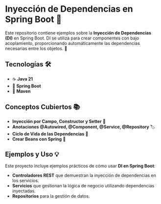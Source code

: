 # Inyección de Dependencias en Spring Boot 🚀

Este repositorio contiene ejemplos sobre la **Inyección de Dependencias (DI)** en Spring Boot. DI se utiliza para crear componentes con bajo acoplamiento, proporcionando automáticamente las dependencias necesarias entre los objetos. 🔄

## Tecnologías 🛠️
- ☕ **Java 21**
- 🌱 **Spring Boot**
- 🧰 **Maven**

## Conceptos Cubiertos 📚
- **Inyección por Campo, Constructor y Setter** 💉
- **Anotaciones @Autowired, @Component, @Service, @Repository** 🏷️
- **Ciclo de Vida de las Dependencias** 🔄
- **Crear Beans con Spring** 🍃

## Ejemplos y Uso 💡
Este proyecto incluye ejemplos prácticos de cómo usar **DI en Spring Boot**:

- **Controladores REST** que demuestran la inyección de dependencias en los servicios.
- **Servicios** que gestionan la lógica de negocio utilizando dependencias inyectadas.
- **Repositorios** para la gestión de datos.



